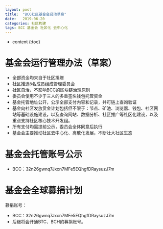 ```yaml
---
layout: post
title:  "BCC社区基金会启动草案"
date:   2019-06-20
categories: 社区构建
tags: BCC 基金会 社区化 去中心化
---
```


* content
{:toc}

# 基金会运行管理办法（草案）

* 全部资金均来自于社区捐赠
* 社区推选5名成员组成管理委员会
* 社区自治，不影响BCC的区块链治理原则
* 委员会使用不少于三人的多重签名钱包托管资金
* 基金托管地址公开，公示全部支付内容和记录，并可链上查询验证
* 基金向社区发放赏金计划包括但不限于：节点、矿池、浏览器、钱包、社区网站等基础设施建设，以及查询网站、数据分析、社区推广等社区化建设，以及重点支持社区核心技术开发组。
* 所有支付均需提前公示，委员会全体同意后执行
* 基金会主要推动社区去中心化、离散化发展，不断壮大社区生态

# 基金会托管账号公示

* BCC：32n26gwnq7Jxcn7MFe5EQhgfDRaysuzJ7m

# 基金会全球募捐计划

募捐账号：

* BCC：32n26gwnq7Jxcn7MFe5EQhgfDRaysuzJ7m
* 后继将会开通BTC、BCH的募捐账号。
